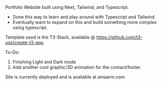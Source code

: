 Portfolio Website built using Next, Tailwind, and Typescript. 
- Done this way to learn and play around with Typescript and Tailwind. 
- Eventually want to expand on this and build something more complex using typescript.

Template used is the T3-Stack, available @ https://github.com/t3-oss/create-t3-app. 

To-Do: 
1. Finishing Light and Dark mode  
2. Add another cool graphic/3D animation for the contact/footer.


Site is currently deployed and is available at amaarm.com 
